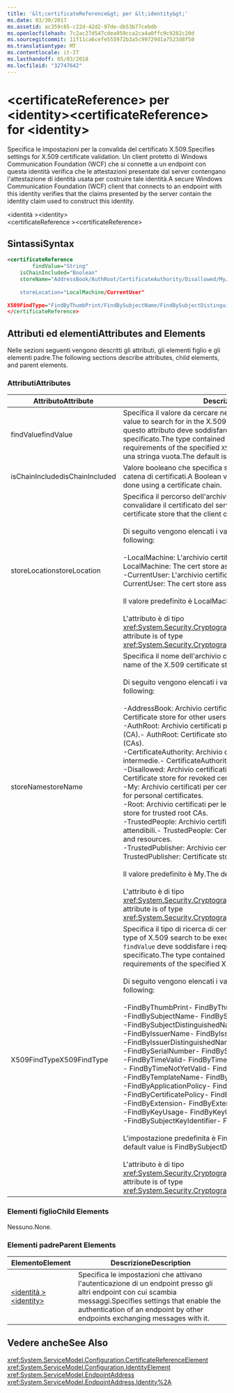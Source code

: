 ```yaml
---
title: '&lt;certificateReference&gt; per &lt;identity&gt;'
ms.date: 03/30/2017
ms.assetid: ac359c65-c22d-42d2-97de-db53b77cebdb
ms.openlocfilehash: 7c2ac27d547cdea959cca2ca4a0ffc9c9282c20d
ms.sourcegitcommit: 11f11ca6cefe555972b3a5c99729d1a7523d8f50
ms.translationtype: MT
ms.contentlocale: it-IT
ms.lasthandoff: 05/03/2018
ms.locfileid: "32747642"
---
```

# <a name="ltcertificatereferencegt-for-ltidentitygt"></a><span data-ttu-id="6ad08-102">&lt;certificateReference&gt; per &lt;identity&gt;</span><span class="sxs-lookup"><span data-stu-id="6ad08-102">&lt;certificateReference&gt; for &lt;identity&gt;</span></span>
<span data-ttu-id="6ad08-103">Specifica le impostazioni per la convalida del certificato X.509.</span><span class="sxs-lookup"><span data-stu-id="6ad08-103">Specifies settings for X.509 certificate validation.</span></span> <span data-ttu-id="6ad08-104">Un client protetto di Windows Communication Foundation (WCF) che si connette a un endpoint con questa identità verifica che le attestazioni presentate dal server contengano l'attestazione di identità usata per costruire tale identità.</span><span class="sxs-lookup"><span data-stu-id="6ad08-104">A secure Windows Communication Foundation (WCF) client that connects to an endpoint with this identity verifies that the claims presented by the server contain the identity claim used to construct this identity.</span></span>  
  
 <span data-ttu-id="6ad08-105">\<identità ></span><span class="sxs-lookup"><span data-stu-id="6ad08-105">\<identity></span></span>  
<span data-ttu-id="6ad08-106">\<certificateReference ></span><span class="sxs-lookup"><span data-stu-id="6ad08-106">\<certificateReference></span></span>  
  
## <a name="syntax"></a><span data-ttu-id="6ad08-107">Sintassi</span><span class="sxs-lookup"><span data-stu-id="6ad08-107">Syntax</span></span>  
  
```xml  
<certificateReference   
        findValue="String"   
    isChainIncluded="Boolean"  
    storeName="AddressBook/AuthRoot/CertificateAuthority/Disallowed/My/Root/TrustedPeople/TrustedPublisher"storeName="  
  
    storeLocation="LocalMachine/CurrentUser"  
  
X509FindType="FindByThumbPrint/FindBySubjectName/FindBySubjectDistinguishedName/FindByIssuerName/FindByIssuerDistinguishedName/FindBySerialNumber/FindByTimeValid/FindByTimeNotYetValid/FindByTemplateName/FindByApplicationPolicy/FindByCertificatePolicy/FindByExtension/FindByKeyUsage/FindBySubjectKeyIdentifier"  
</certificateReference>  
```  
  
## <a name="attributes-and-elements"></a><span data-ttu-id="6ad08-108">Attributi ed elementi</span><span class="sxs-lookup"><span data-stu-id="6ad08-108">Attributes and Elements</span></span>  
 <span data-ttu-id="6ad08-109">Nelle sezioni seguenti vengono descritti gli attributi, gli elementi figlio e gli elementi padre.</span><span class="sxs-lookup"><span data-stu-id="6ad08-109">The following sections describe attributes, child elements, and parent elements.</span></span>  
  
### <a name="attributes"></a><span data-ttu-id="6ad08-110">Attributi</span><span class="sxs-lookup"><span data-stu-id="6ad08-110">Attributes</span></span>  
  
|<span data-ttu-id="6ad08-111">Attributo</span><span class="sxs-lookup"><span data-stu-id="6ad08-111">Attribute</span></span>|<span data-ttu-id="6ad08-112">Descrizione</span><span class="sxs-lookup"><span data-stu-id="6ad08-112">Description</span></span>|  
|---------------|-----------------|  
|<span data-ttu-id="6ad08-113">findValue</span><span class="sxs-lookup"><span data-stu-id="6ad08-113">findValue</span></span>|<span data-ttu-id="6ad08-114">Specifica il valore da cercare nell'archivio certificati X.509.</span><span class="sxs-lookup"><span data-stu-id="6ad08-114">Specifies the value to search for in the X.509 certificate store.</span></span> <span data-ttu-id="6ad08-115">Il tipo contenuto in questo attributo deve soddisfare i requisiti del valore `X509FindType` specificato.</span><span class="sxs-lookup"><span data-stu-id="6ad08-115">The type contained in this attribute must satisfy the requirements of the specified `X509FindType` value.</span></span> <span data-ttu-id="6ad08-116">Il valore predefinito è una stringa vuota.</span><span class="sxs-lookup"><span data-stu-id="6ad08-116">The default is an empty string.</span></span>|  
|<span data-ttu-id="6ad08-117">isChainIncluded</span><span class="sxs-lookup"><span data-stu-id="6ad08-117">isChainIncluded</span></span>|<span data-ttu-id="6ad08-118">Valore booleano che specifica se la convalida viene eseguita usando una catena di certificati.</span><span class="sxs-lookup"><span data-stu-id="6ad08-118">A Boolean value that specifies if the validation is done using a certificate chain.</span></span>|  
|<span data-ttu-id="6ad08-119">storeLocation</span><span class="sxs-lookup"><span data-stu-id="6ad08-119">storeLocation</span></span>|<span data-ttu-id="6ad08-120">Specifica il percorso dell'archivio certificati che il client può usare per convalidare il certificato del server.</span><span class="sxs-lookup"><span data-stu-id="6ad08-120">Specifies the location of the certificate store that the client can use to validate the server’s certificate.</span></span><br /><br /> <span data-ttu-id="6ad08-121">Di seguito vengono elencati i valori validi:</span><span class="sxs-lookup"><span data-stu-id="6ad08-121">Valid values include the following:</span></span><br /><br /> <span data-ttu-id="6ad08-122">-LocalMachine: L'archivio certificati assegnato al computer locale.</span><span class="sxs-lookup"><span data-stu-id="6ad08-122">-   LocalMachine: The cert store assigned to the local machine.</span></span><br /><span data-ttu-id="6ad08-123">-CurrentUser: L'archivio certificati assegnato all'utente corrente.</span><span class="sxs-lookup"><span data-stu-id="6ad08-123">-   CurrentUser: The cert store assigned to the current user.</span></span><br /><br /> <span data-ttu-id="6ad08-124">Il valore predefinito è LocalMachine.</span><span class="sxs-lookup"><span data-stu-id="6ad08-124">The default value is LocalMachine.</span></span><br /><br /> <span data-ttu-id="6ad08-125">L'attributo è di tipo <xref:System.Security.Cryptography.X509Certificates.StoreLocation>.</span><span class="sxs-lookup"><span data-stu-id="6ad08-125">This attribute is of type <xref:System.Security.Cryptography.X509Certificates.StoreLocation>.</span></span>|  
|<span data-ttu-id="6ad08-126">storeName</span><span class="sxs-lookup"><span data-stu-id="6ad08-126">storeName</span></span>|<span data-ttu-id="6ad08-127">Specifica il nome dell'archivio certificati X.509 da aprire.</span><span class="sxs-lookup"><span data-stu-id="6ad08-127">Specifies the name of the X.509 certificate store to open.</span></span><br /><br /> <span data-ttu-id="6ad08-128">Di seguito vengono elencati i valori validi:</span><span class="sxs-lookup"><span data-stu-id="6ad08-128">Valid values include the following:</span></span><br /><br /> <span data-ttu-id="6ad08-129">-AddressBook: Archivio certificati per altri utenti.</span><span class="sxs-lookup"><span data-stu-id="6ad08-129">-   AddressBook: Certificate store for other users.</span></span><br /><span data-ttu-id="6ad08-130">-AuthRoot: Archivio certificati per autorità di certificazione di terze parti (CA).</span><span class="sxs-lookup"><span data-stu-id="6ad08-130">-   AuthRoot: Certificate store for third-party certification authorities (CAs).</span></span><br /><span data-ttu-id="6ad08-131">-CertificateAuthority: Archivio certificati per autorità di certificazione intermedie.</span><span class="sxs-lookup"><span data-stu-id="6ad08-131">-   CertificateAuthority: Certificate store for intermediate CAs.</span></span><br /><span data-ttu-id="6ad08-132">-Disallowed: Archivio certificati per certificati revocati.</span><span class="sxs-lookup"><span data-stu-id="6ad08-132">-   Disallowed: Certificate store for revoked certificates.</span></span><br /><span data-ttu-id="6ad08-133">-My: Archivio certificati per certificati personali.</span><span class="sxs-lookup"><span data-stu-id="6ad08-133">-   My: Certificate store for personal certificates.</span></span><br /><span data-ttu-id="6ad08-134">-Root: Archivio certificati per le CA radice attendibili.</span><span class="sxs-lookup"><span data-stu-id="6ad08-134">-   Root: Certificate store for trusted root CAs.</span></span><br /><span data-ttu-id="6ad08-135">-TrustedPeople: Archivio certificati per utenti e risorse direttamente attendibili.</span><span class="sxs-lookup"><span data-stu-id="6ad08-135">-   TrustedPeople: Certificate store for directly trusted people and resources.</span></span><br /><span data-ttu-id="6ad08-136">-TrustedPublisher: Archivio certificati per autori direttamente attendibili.</span><span class="sxs-lookup"><span data-stu-id="6ad08-136">-   TrustedPublisher: Certificate store for directly trusted publishers.</span></span><br /><br /> <span data-ttu-id="6ad08-137">Il valore predefinito è My.</span><span class="sxs-lookup"><span data-stu-id="6ad08-137">The default value is My.</span></span><br /><br /> <span data-ttu-id="6ad08-138">L'attributo è di tipo <xref:System.Security.Cryptography.X509Certificates.StoreName>.</span><span class="sxs-lookup"><span data-stu-id="6ad08-138">This attribute is of type <xref:System.Security.Cryptography.X509Certificates.StoreName>.</span></span>|  
|<span data-ttu-id="6ad08-139">X509FindType</span><span class="sxs-lookup"><span data-stu-id="6ad08-139">X509FindType</span></span>|<span data-ttu-id="6ad08-140">Specifica il tipo di ricerca di certificati X.509 da eseguire.</span><span class="sxs-lookup"><span data-stu-id="6ad08-140">Specifies the type of X.509 search to be executed.</span></span> <span data-ttu-id="6ad08-141">Il tipo contenuto nell'attributo `findValue` deve soddisfare i requisiti del valore X509FindType specificato.</span><span class="sxs-lookup"><span data-stu-id="6ad08-141">The type contained in the `findValue` attribute must satisfy the requirements of the specified X509FindType.</span></span><br /><br /> <span data-ttu-id="6ad08-142">Di seguito vengono elencati i valori validi:</span><span class="sxs-lookup"><span data-stu-id="6ad08-142">Valid values include the following:</span></span><br /><br /> <span data-ttu-id="6ad08-143">-FindByThumbPrint</span><span class="sxs-lookup"><span data-stu-id="6ad08-143">-   FindByThumbPrint</span></span><br /><span data-ttu-id="6ad08-144">-FindBySubjectName</span><span class="sxs-lookup"><span data-stu-id="6ad08-144">-   FindBySubjectName</span></span><br /><span data-ttu-id="6ad08-145">-FindBySubjectDistinguishedName</span><span class="sxs-lookup"><span data-stu-id="6ad08-145">-   FindBySubjectDistinguishedName</span></span><br /><span data-ttu-id="6ad08-146">-FindByIssuerName</span><span class="sxs-lookup"><span data-stu-id="6ad08-146">-   FindByIssuerName</span></span><br /><span data-ttu-id="6ad08-147">-FindByIssuerDistinguishedName</span><span class="sxs-lookup"><span data-stu-id="6ad08-147">-   FindByIssuerDistinguishedName</span></span><br /><span data-ttu-id="6ad08-148">-FindBySerialNumber</span><span class="sxs-lookup"><span data-stu-id="6ad08-148">-   FindBySerialNumber</span></span><br /><span data-ttu-id="6ad08-149">-FindByTimeValid</span><span class="sxs-lookup"><span data-stu-id="6ad08-149">-   FindByTimeValid</span></span><br /><span data-ttu-id="6ad08-150">-   FindByTimeNotYetValid</span><span class="sxs-lookup"><span data-stu-id="6ad08-150">-   FindByTimeNotYetValid</span></span><br /><span data-ttu-id="6ad08-151">-FindByTemplateName</span><span class="sxs-lookup"><span data-stu-id="6ad08-151">-   FindByTemplateName</span></span><br /><span data-ttu-id="6ad08-152">-FindByApplicationPolicy</span><span class="sxs-lookup"><span data-stu-id="6ad08-152">-   FindByApplicationPolicy</span></span><br /><span data-ttu-id="6ad08-153">-FindByCertificatePolicy</span><span class="sxs-lookup"><span data-stu-id="6ad08-153">-   FindByCertificatePolicy</span></span><br /><span data-ttu-id="6ad08-154">-FindByExtension</span><span class="sxs-lookup"><span data-stu-id="6ad08-154">-   FindByExtension</span></span><br /><span data-ttu-id="6ad08-155">-FindByKeyUsage</span><span class="sxs-lookup"><span data-stu-id="6ad08-155">-   FindByKeyUsage</span></span><br /><span data-ttu-id="6ad08-156">-FindBySubjectKeyIdentifier</span><span class="sxs-lookup"><span data-stu-id="6ad08-156">-   FindBySubjectKeyIdentifier</span></span><br /><br /> <span data-ttu-id="6ad08-157">L'impostazione predefinita è FindBySubjectDistinguishedName.</span><span class="sxs-lookup"><span data-stu-id="6ad08-157">The default value is FindBySubjectDistinguishedName.</span></span><br /><br /> <span data-ttu-id="6ad08-158">L'attributo è di tipo <xref:System.Security.Cryptography.X509Certificates.X509FindType>.</span><span class="sxs-lookup"><span data-stu-id="6ad08-158">This attribute is of type <xref:System.Security.Cryptography.X509Certificates.X509FindType>.</span></span>|  
  
### <a name="child-elements"></a><span data-ttu-id="6ad08-159">Elementi figlio</span><span class="sxs-lookup"><span data-stu-id="6ad08-159">Child Elements</span></span>  
 <span data-ttu-id="6ad08-160">Nessuno.</span><span class="sxs-lookup"><span data-stu-id="6ad08-160">None.</span></span>  
  
### <a name="parent-elements"></a><span data-ttu-id="6ad08-161">Elementi padre</span><span class="sxs-lookup"><span data-stu-id="6ad08-161">Parent Elements</span></span>  
  
|<span data-ttu-id="6ad08-162">Elemento</span><span class="sxs-lookup"><span data-stu-id="6ad08-162">Element</span></span>|<span data-ttu-id="6ad08-163">Descrizione</span><span class="sxs-lookup"><span data-stu-id="6ad08-163">Description</span></span>|  
|-------------|-----------------|  
|[<span data-ttu-id="6ad08-164">\<identità ></span><span class="sxs-lookup"><span data-stu-id="6ad08-164">\<identity></span></span>](../../../../../docs/framework/configure-apps/file-schema/wcf/identity.md)|<span data-ttu-id="6ad08-165">Specifica le impostazioni che attivano l'autenticazione di un endpoint presso gli altri endpoint con cui scambia messaggi.</span><span class="sxs-lookup"><span data-stu-id="6ad08-165">Specifies settings that enable the authentication of an endpoint by other endpoints exchanging messages with it.</span></span>|  
  
## <a name="see-also"></a><span data-ttu-id="6ad08-166">Vedere anche</span><span class="sxs-lookup"><span data-stu-id="6ad08-166">See Also</span></span>  
 <xref:System.ServiceModel.Configuration.CertificateReferenceElement>  
 <xref:System.ServiceModel.Configuration.IdentityElement>  
 <xref:System.ServiceModel.EndpointAddress>  
 <xref:System.ServiceModel.EndpointAddress.Identity%2A>

